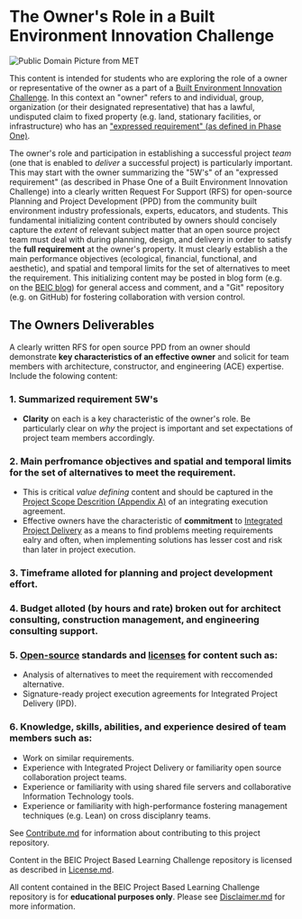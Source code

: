 # The Owner's Role in a Built Environment Innovation Challenge

![Public Domain Picture from MET](http://images.metmuseum.org/CRDImages/dp/web-large/DP870333.jpg)

This content is intended for students who are exploring the role of a owner or representative of the owner as a part of a [Built Environment Innovation Challenge](https://github.com/BEICOOP/BEICPBLChallenge/blob/master/README.md).  In this context an "owner" refers to and individual, group, organization (or their designated representative) that has a lawful, undisputed claim to fixed property (e.g. land, stationary facilities, or infrastructure) who has an ["expressed requirement" (as defined in Phase One)](https://github.com/BEICOOP/BEICPBLChallenge/blob/master/Phase1/TOC.md).

The owner's role and participation in establishing a successful project *team* (one that is enabled to *deliver* a successful project) is particularly important.  This may start with the owner summarizing the "5W's" of an "expressed requirement" (as described in Phase One of a Built Environment Innovation Challenge) into a clearly written Request For Support (RFS) for open-source Planning and Project Development (PPD) from the community built environment industry professionals, experts, educators, and students.  This fundamental initializing content contributed by owners should concisely capture the *extent* of relevant subject matter that an open source project team must deal with during planning, design, and delivery in order to satisfy the **full requirement** at the owner's property.  It must clearly establish a the main performance objectives (ecological, financial, functional, and aesthetic), and spatial and temporal limits for the set of alternatives to meet the requirement.  This initializing content may be posted in blog form (e.g. on the [BEIC blog](https://beicoop.wordpress.com/blog/)) for general access and comment, and a "Git" repository (e.g. on GitHub) for fostering collaboration with version control.

## The Owners Deliverables
A clearly written RFS for open source PPD from an owner should demonstrate **key characteristics of an effective owner** and solicit for team members with architecture, constructor, and engineering (ACE) expertise.  Include the folowing content:

### 1. Summarized requirement 5W's
 * **Clarity** on each is a key characteristic of the owner's role.  Be particularly clear on *why* the project is important and set expectations of project team members accordingly.
### 2. Main perfromance objectives and spatial and temporal limits for the set of alternatives to meet the requirement.
 * This is critical *value defining* content and should be captured in the [Project Scope Descrition (Appendix A)](https://github.com/BEICOOP/Execution-Agreements/blob/master/IPD%20Appendix%20A.md) of an integrating execution agreement.
 * Effective owners have the characteristic of **commitment** to [Integrated Project Delivery](https://en.wikipedia.org/wiki/Integrated_project_delivery) as a means to find problems meeting requirements ealry and often, when implementing solutions has lesser cost and risk than later in project execution. 
### 3. Timeframe alloted for planning and project development effort.
### 4. Budget alloted (by hours and rate) broken out for architect consulting, construction management, and engineering consulting support.
### 5. [Open-source](https://en.wikipedia.org/wiki/Open-source_architecture) standards and [licenses](https://creativecommons.org/licenses/) for content such as:
  * Analysis of alternatives to meet the requirement with reccomended alternative.
  * Signature-ready project execution agreements for Integrated Project Delivery (IPD).
### 6. Knowledge, skills, abilities, and experience desired of team members such as:
  * Work on similar requirements.
  * Experience with Integrated Project Delivery or familiarity open source collaboration project teams.
  * Experience or familiarity with using shared file servers and collaborative Information Technology tools.
  * Experience or familiarity with high-performance fostering management techniques (e.g. Lean) on cross disciplanry teams. 

See [Contribute.md](https://github.com/BEICBIM/BEICPBLChallenge/blob/master/Contribute.md) for information about contributing to this project repository.

Content in the BEIC Project Based Learning Challenge repository is licensed as described in [License.md](https://github.com/BEICBIM/BEICPBLChallenge/blob/master/License.md).

All content contained in the BEIC Project Based Learning Challenge repository is for **educational purposes only**.  Please see [Disclaimer.md](https://github.com/BEICBIM/BEICPBLChallenge/blob/master/Disclaimer.md) for more information.
